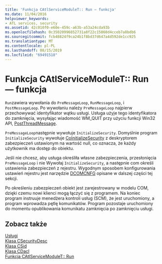 ```yaml
---
title: 'Funkcja CAtlServiceModuleT:: Run — funkcja'
ms.date: 11/04/2016
helpviewer_keywords:
- ATL services, security
ms.assetid: 42c010f0-e60e-459c-a63b-a53a24cda93b
ms.openlocfilehash: 0c35020996852731a8f22c15860d4cceb7a8bdb6
ms.sourcegitcommit: fcb48824f9ca24b1f8bd37d647a4d592de1cc925
ms.translationtype: MT
ms.contentlocale: pl-PL
ms.lasthandoff: 08/15/2019
ms.locfileid: "69491518"
---
```

# <a name="catlservicemoduletrun-function"></a>Funkcja CAtlServiceModuleT:: Run — funkcja

`Run`zawiera wywołania do `PreMessageLoop`, `RunMessageLoop`, i `PostMessageLoop`. Po wywołaniu należy `PreMessageLoop` najpierw przechowywać identyfikator wątku usługi. Usługa użyje tego identyfikatora do zamknięcia, wysyłając wiadomość WM_QUIT przy użyciu funkcji Win32 API, [PostThreadMessage](/windows/win32/api/winuser/nf-winuser-postthreadmessagew).

`PreMessageLoop`następnie wywołuje `InitializeSecurity`. Domyślnie program `InitializeSecurity` wywołuje [CoInitializeSecurity](/windows/win32/api/combaseapi/nf-combaseapi-coinitializesecurity) z deskryptorem zabezpieczeń ustawionym na wartość null, co oznacza, że każdy użytkownik ma dostęp do obiektu.

Jeśli nie chcesz, aby usługa określiła własne zabezpieczenia, przesłonięcia `PreMessageLoop` i nie Wywołaj `InitializeSecurity`, a następnie com określi ustawienia zabezpieczeń z rejestru. Wygodnym sposobem konfigurowania ustawień rejestru jest narzędzie [DCOMCNFG](../atl/dcomcnfg.md) opisane w dalszej części tej sekcji.

Po określeniu zabezpieczeń obiekt jest zarejestrowany w modelu COM, dzięki czemu nowi klienci mogą łączyć się z programem. Na koniec program instruuje menedżera kontroli usług (SCM), że jest uruchomiony, a program wprowadza pętlę komunikatów. Program pozostaje uruchomiony do momentu opublikowania komunikatu zamknięcia po zamknięciu usługi.

## <a name="see-also"></a>Zobacz także

[Usługi](../atl/atl-services.md)<br/>
[Klasa CSecurityDesc](../atl/reference/csecuritydesc-class.md)<br/>
[Klasa CSid](../atl/reference/csid-class.md)<br/>
[Klasa CDacl](../atl/reference/cdacl-class.md)<br/>
[Funkcja CAtlServiceModuleT:: Run](../atl/reference/catlservicemodulet-class.md#run)

